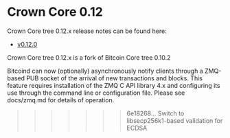 Crown Core 0.12
==================

Crown Core tree 0.12.x release notes can be found here:
- [v0.12.0](release-notes/crown/release-notes-0.12.0.md)

Crown Core tree 0.12.x is a fork of Bitcoin Core tree 0.10.2

Bitcoind can now (optionally) asynchronously notify clients through a
ZMQ-based PUB socket of the arrival of new transactions and blocks.
This feature requires installation of the ZMQ C API library 4.x and
configuring its use through the command line or configuration file.
Please see docs/zmq.md for details of operation.
>>>>>>> 6e18268... Switch to libsecp256k1-based validation for ECDSA
